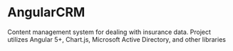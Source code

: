 # AngularCRM
Content management system for dealing with insurance data.   Project utilizes Angular 5+, Chart.js, Microsoft Active Directory, and other libraries
